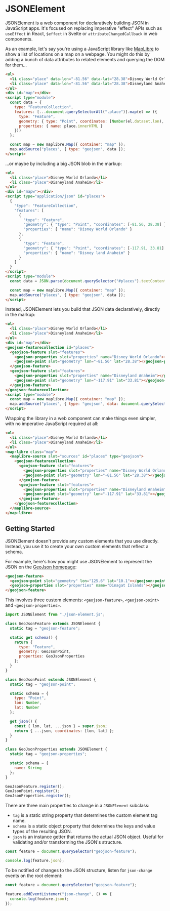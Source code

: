 # JSONElement

JSONElement is a web component for declaratively building JSON in JavaScript apps. It's focused on replacing imperative "effect" APIs such as `useEffect` in React, `$effect` in Svelte or `attributeChangedCallback` in web components.

As an example, let's say you're using a JavaScript library like [MapLibre](https://maplibre.org) to show a list of locations on a map on a webpage. You might do this by adding a bunch of data attributes to related elements and querying the DOM for them…

```html
<ul>
  <li class="place" data-lon="-81.56" data-lat="28.38">Disney World Orlando</li>
  <li class="place" data-lon="-81.56" data-lat="28.38">Disneyland Anaheim</li>
</ul>
<div id="map"></div>
<script type="module">
  const data = {
    type: "FeatureCollection",
    features: [...document.querySelectorAll(".place")].map(el => ({
      type: "Feature",
      geometry: { type: "Point", coordinates: [Number(el.dataset.lon), Number(el.dataset.lat)] },
      properties: { name: place.innerHTML }
    }))
  };

  const map = new maplibre.Map({ container: "map" });
  map.addSource("places", { type: "geojson", data });
</script>
```

…or maybe by including a big JSON blob in the markup:

```html
<ul>
  <li class="place">Disney World Orlando</li>
  <li class="place">Disneyland Anaheim</li>
</ul>
<div id="mapw"></div>
<script type="application/json" id="places">
  {
    "type": "FeatureCollection",
    "features": [
      {
        "type": "Feature",
        "geometry": { "type": "Point", "coordinates": [-81.56, 28.38] },
        "properties": { "name": "Disney World Orlando" }
      },
      {
        "type": "Feature",
        "geometry": { "type": "Point", "coordinates": [-117.91, 33.81] },
        "properties": { "name": "Disney land Anaheim" }
      }
    ]
  }
</script>
<script type="module">
  const data = JSON.parse(document.querySelector("#places").textContent);

  const map = new maplibre.Map({ container: "map" });
  map.addSource("places", { type: "geojson", data });
</script>
```

Instead, JSONElement lets you build that JSON data declaratively, directly in the markup:

```html
<ul>
  <li class="place">Disney World Orlando</li>
  <li class="place">Disneyland Anaheim</li>
</ul>
<div id="map"></div>
<geojson-featurecollection id="places">
  <geojson-feature slot="features">
    <geojson-properties slot="properties" name="Disney World Orlando"></geojson-properties>
    <geojson-point slot="geometry" lon="-81.56" lat="28.38"></geojson-point>
  </geojson-feature>
  <geojson-feature slot="features">
    <geojson-properties slot="properties" name="Disneyland Anaheim"></geojson-properties>
    <geojson-point slot="geometry" lon="-117.91" lat="33.81"></geojson-point>
  </geojson-feature>
</geojson-featurecollection>
<script type="module">
  const map = new maplibre.Map({ container: "map" });
  map.addSource("places", { type: "geojson", data: document.querySelector("#places").json });
</script>
```

Wrapping the library in a web component can make things even simpler, with no imperative JavaScript required at all:

```html
<ul>
  <li class="place">Disney World Orlando</li>
  <li class="place">Disneyland Anaheim</li>
</ul>
<map-libre class="map">
  <maplibre-source slot="sources" id="places" type="geojson">
    <geojson-featurecollection>
      <geojson-feature slot="features">
        <geojson-properties slot="properties" name="Disney World Orlando"></geojson-properties>
        <geojson-point slot="geometry" lon="-81.56" lat="28.38"></geojson-point>
      </geojson-feature>
      <geojson-feature slot="features">
        <geojson-properties slot="properties" name="Disneyland Anaheim"></geojson-properties>
        <geojson-point slot="geometry" lon="-117.91" lat="33.81"></geojson-point>
      </geojson-feature>
    </geojson-featurecollection>
  </maplibre-source>
</map-libre>
```

## Getting Started

JSONElement doesn't provide any custom elements that you use directly. Instead, you use it to create your own custom elements that reflect a schema.

For example, here's how you might use JSONElement to represent the JSON on the [GeoJson homepage](https://geojson.org):

```html
<geojson-feature>
  <geojson-point slot="geometry" lon="125.6" lat="10.1"></geojson-point>
  <geojson-properties slot="properties" name="Dinagat Islands"></geojson-properties>
</geojson-feature>
```

This involves three custom elements: `<geojson-feature>`, `<geojson-point>` and `<geojson-properties>`.

```js
import JSONElement from "./json-element.js";

class GeoJsonFeature extends JSONElement {
  static tag = "geojson-feature";

  static get schema() {
    return {
      type: "Feature",
      geometry: GeoJsonPoint,
      properties: GeoJsonProperties
    };
  }
}

class GeoJsonPoint extends JSONElement {
  static tag = "geojson-point";

  static schema = {
    type: "Point",
    lon: Number,
    lat: Number
  };

  get json() {
    const { lon, lat, ...json } = super.json;
    return { ...json, coordinates: [lon, lat] };
  }
}

class GeoJsonProperties extends JSONElement {
  static tag = "geojson-properties";

  static schema = {
    name: String
  };
}

GeoJsonFeature.register();
GeoJsonPoint.register();
GeoJsonProperties.register();
```

There are three main properties to change in a `JSONElement` subclass:

- `tag` is a static string property that determines the custom element tag name.
- `schema` is a static object property that determines the keys and value types of the resulting JSON.
- `json` is an instance getter that returns the actual JSON object. Useful for validating and/or transforming the JSON's structure.

```js
const feature = document.querySelector("geojson-feature");

console.log(feature.json);
```

To be notified of changes to the JSON structure, listen for `json-change` events on the root element:

```js
const feature = document.querySelector("geojson-feature");

feature.addEventListener("json-change", () => {
  console.log(feature.json);
});
```
